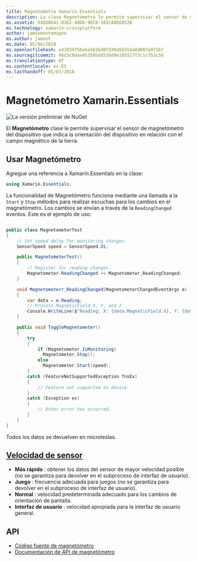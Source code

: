 ```yaml
---
title: Magnetómetro Xamarin.Essentials
description: La clase Magnetómetro le permite supervisar el sensor de magnetómetro del dispositivo que indica la orientación del dispositivo en relación con el campo magnético de la tierra.
ms.assetid: 64DD0D41-03E2-40DD-9EC8-101CA0ED852B
ms.technology: xamarin-crossplatform
author: jamesmontemagno
ms.author: jamont
ms.date: 05/04/2018
ms.openlocfilehash: e43834756e6a582bd0fd30a5655da8d087a971b7
ms.sourcegitcommit: 46d3c9daa45350bdd536d9e105517f3c1c753c5b
ms.translationtype: HT
ms.contentlocale: es-ES
ms.lasthandoff: 05/07/2018
---
```

# <a name="xamarinessentials-magnetometer"></a>Magnetómetro Xamarin.Essentials

![La versión preliminar de NuGet](~/media/shared/pre-release.png)

El **Magnetómetro** clase le permite supervisar el sensor de magnetómetro del dispositivo que indica la orientación del dispositivo en relación con el campo magnético de la tierra.

## <a name="using-magnetometer"></a>Usar Magnetómetro

Agregue una referencia a Xamarin.Essentials en la clase:

```csharp
using Xamarin.Essentials;
```

La funcionalidad de Magnetómetro funciona mediante una llamada a la `Start` y `Stop` métodos para realizar escuchas para los cambios en el magnetómetro. Los cambios se envían a través de la `ReadingChanged` eventos. Este es el ejemplo de uso:

```csharp

public class MagnetometerTest
{
    // Set speed delay for monitoring changes.
    SensorSpeed speed = SensorSpeed.Ui;

    public MagnetometerTest()
    {
        // Register for reading changes.
        Magnetometer.ReadingChanged += Magnetometer_ReadingChanged;
    }

    void Magnetometerr_ReadingChanged(MagnetometerChangedEventArgs e)
    {
        var data = e.Reading;
        // Process MagneticField X, Y, and Z
        Console.WriteLine($"Reading: X: {data.MagneticField.X}, Y: {data.MagneticField.Y}, Z: {data.MagneticField.Z}");
    }

    public void ToggleMagnetometer()
    {
        try
        {
            if (Magnetometer.IsMonitoring)
              Magnetometer.Stop();
            else
              Magnetometer.Start(speed);
        }
        catch (FeatureNotSupportedException fnsEx)
        {
            // Feature not supported on device
        }
        catch (Exception ex)
        {
            // Other error has occurred.
        }
    }
}
```

Todos los datos se devuelven en microteslas.

## <a name="sensor-speedxrefxamarinessentialssensorspeed"></a>[Velocidad de sensor](xref:Xamarin.Essentials.SensorSpeed)

- **Más rápido** : obtener los datos del sensor de mayor velocidad posible (no se garantiza para devolver en el subproceso de interfaz de usuario).
- **Juego** : frecuencia adecuada para juegos (no se garantiza para devolver en el subproceso de interfaz de usuario).
- **Normal** : velocidad predeterminada adecuado para los cambios de orientación de pantalla.
- **Interfaz de usuario** : velocidad apropiada para la interfaz de usuario general.

## <a name="api"></a>API

- [Código fuente de magnetómetro](https://github.com/xamarin/Essentials/tree/master/Essentials/Magnetometer)
- [Documentación de API de magnetómetro](xref:Xamarin.Essentials.Magnetometer)
